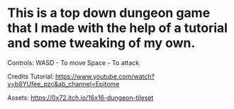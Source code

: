 # This is a top down dungeon game that I made with the help of a tutorial and some tweaking of my own.

Controls:
WASD - To move
Space - To attack

Credits
Tutorial: https://www.youtube.com/watch?v=b8YUfee_pzc&ab_channel=Epitome

Assets: https://0x72.itch.io/16x16-dungeon-tileset
